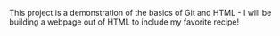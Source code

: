 This project is a demonstration of the basics of Git and HTML - I will be building a webpage out of HTML to include my favorite recipe!